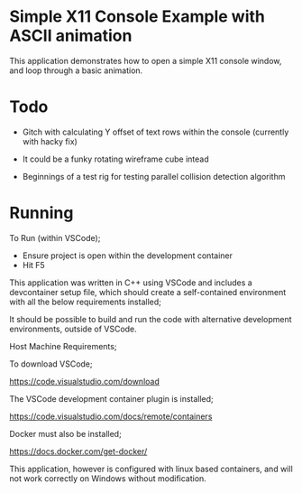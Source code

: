 # Simple X11 Console Example with ASCII animation

This application demonstrates how to open a simple X11 console window, and loop through a basic animation.

# Todo

- Gitch with calculating Y offset of text rows within the console (currently with hacky fix)

- It could be a funky rotating wireframe cube intead

- Beginnings of a test rig for testing parallel collision detection algorithm

# Running

To Run (within VSCode);

- Ensure project is open within the development container
- Hit F5

This application was written in C++ using VSCode and includes a devcontainer setup file,
which should create a self-contained environment with all the below requirements installed;

It should be possible to build and run the code with alternative development environments, outside of VSCode.

Host Machine Requirements;

To download VSCode;

https://code.visualstudio.com/download

The VSCode development container plugin is installed;

https://code.visualstudio.com/docs/remote/containers

Docker must also be installed;

https://docs.docker.com/get-docker/

This application, however is configured with linux based containers, and will not work correctly on Windows without modification.
